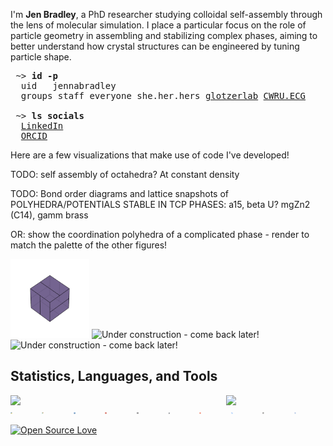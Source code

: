 I'm **Jen Bradley**, a PhD researcher studying colloidal self-assembly through the lens of molecular simulation. I place a particular focus on the role of particle geometry in assembling and stabilizing complex phases, aiming to better understand how crystal structures can be engineered by tuning particle shape.

<pre>
 ~> <strong>id -p</strong>
  uid	jennabradley
  groups staff everyone she.her.hers <a href="https://github.com/glotzerlab">glotzerlab</a> <a href="https://engineering.case.edu/research/labs/electro-ceramics/about">CWRU.ECG</a>

 ~> <strong>ls socials</strong>
  <a href="https://www.linkedin.com/in/jenbrad">LinkedIn</a>
  <a href="https://orcid.org/0009-0007-2443-2982">ORCID</a>
</pre>

 <!--- Style for the block above is based on the excellent profile at https://github.com/hedyhli/hedyhl --->

Here are a few visualizations that make use of code I've developed!

TODO: self assembly of octahedra? At constant density

TODO: Bond order diagrams and lattice snapshots of POLYHEDRA/POTENTIALS STABLE IN TCP PHASES: a15, beta U? mgZn2 (C14), gamm brass

OR: show the coordination polyhedra of a complicated phase - render to match the palette of the other figures!

<div>
    <img src='src/pyritohedron.gif' alt='Pyritohedra' width='25%'/>
    <img src='image.jpg' alt='Under construction - come back later!' width='25%'/>
    <img src='image.jpg' alt='Under construction - come back later!' width='25%'/>
</div>

## Statistics, Languages, and Tools

<!--- ![Github Statistics](https://github-profile-summary-cards.vercel.app/api/cards/stats?username=janbridley&theme=github) ![Languages](https://github-profile-summary-cards.vercel.app/api/cards/most-commit-language?username=janbridley&theme=github) --->

<div style="display: flex; justify-content: space-between;">
  <img src="https://github-profile-summary-cards.vercel.app/api/cards/stats?username=janbridley&theme=github" width="31.5%" />
  <img src="https://github-profile-summary-cards.vercel.app/api/cards/most-commit-language?username=janbridley&theme=github" width="31.5%" />
</div>


<div style="display: flex;">
  <a href="https://www.python.org/"><img src="src/icons/python.svg" width="6%" alt="Python"></a>
  <a href="https://pytest.org/"><img src="src/icons/pytest.svg" width="6%" alt="Pytest"></a>
  <a href="https://isocpp.org/"><img src="src/icons/cpp.svg" width="6%" alt="C++"></a>
  <a href="https://www.rust-lang.org/"><img src="src/icons/rust.svg" width="6%" alt="Rust"></a>
  <a href="https://www.markdownguide.org/"><img src="src/icons/md.svg" width="6%" alt="Markdown"></a>
  <a href="https://www.gnu.org/software/bash/"><img src="src/icons/bash.svg" width="6%" alt="Bash"></a>
  <a href="https://git-scm.com/"><img src="src/icons/git.svg" width="6%" alt="Git"></a>
  <a href="https://github.com/features/actions"><img src="src/icons/github_actions.svg" width="6%" alt="GitHub Actions"></a>
  <a href="https://docs.readthedocs.io/en/stable/"><img src="src/icons/rtd.svg" width="6%" alt="Read the Docs"></a>
  <a href="https://helix-editor.com/"><img src="src/icons/hx.svg" width="6%" alt="Helix Editor"></a>
</div>

<!--- Thanks to [Devicon.dev](https://devicon.dev) for the svg logos that were adapted for this README.md --->



[![Open Source Love](https://badges.frapsoft.com/os/v2/open-source.svg?v=103)](https://github.com/ellerbrock/open-source-badges/)
